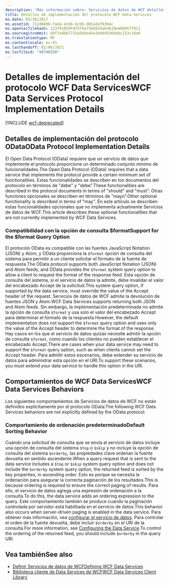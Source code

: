 ```yaml
---
description: 'Más información sobre: Servicios de datos de WCF detalles de implementación del Protocolo'
title: Detalles de implementación del protocolo WCF Data Services
ms.date: 03/30/2017
ms.assetid: 712d689b-fada-4cbb-bcdb-d65a3ef83b4c
ms.openlocfilehash: 123f41859fdf579a75bb925a63619e4089577911
ms.sourcegitcommit: ddf7edb67715a5b9a45e3dd44536dabc153c1de0
ms.translationtype: MT
ms.contentlocale: es-ES
ms.lasthandoff: 02/06/2021
ms.locfileid: "99748250"
---
```

# <a name="wcf-data-services-protocol-implementation-details"></a><span data-ttu-id="3fbd3-103">Detalles de implementación del protocolo WCF Data Services</span><span class="sxs-lookup"><span data-stu-id="3fbd3-103">WCF Data Services Protocol Implementation Details</span></span>

[!INCLUDE [wcf-deprecated](~/includes/wcf-deprecated.md)]

## <a name="odata-protocol-implementation-details"></a><span data-ttu-id="3fbd3-104">Detalles de implementación del protocolo OData</span><span class="sxs-lookup"><span data-stu-id="3fbd3-104">OData Protocol Implementation Details</span></span>  

<span data-ttu-id="3fbd3-105">El Open Data Protocol (OData) requiere que un servicio de datos que implemente el protocolo proporcione un determinado conjunto mínimo de funcionalidades.</span><span class="sxs-lookup"><span data-stu-id="3fbd3-105">The Open Data Protocol (OData) requires that a data service that implements the protocol provide a certain minimum set of functionalities.</span></span> <span data-ttu-id="3fbd3-106">Estas funcionalidades se describen en los documentos del protocolo en términos de "debe" y "debe".</span><span class="sxs-lookup"><span data-stu-id="3fbd3-106">These functionalities are described in the protocol documents in terms of "should" and "must".</span></span> <span data-ttu-id="3fbd3-107">Otras funciones opcionales se describen en términos de "mayo".</span><span class="sxs-lookup"><span data-stu-id="3fbd3-107">Other optional functionality is described in terms of "may".</span></span> <span data-ttu-id="3fbd3-108">En este artículo se describen estas funcionalidades opcionales que no implementa actualmente Servicios de datos de WCF.</span><span class="sxs-lookup"><span data-stu-id="3fbd3-108">This article describes these optional functionalities that are not currently implemented by WCF Data Services.</span></span>
  
### <a name="support-for-the-format-query-option"></a><span data-ttu-id="3fbd3-109">Compatibilidad con la opción de consulta $format</span><span class="sxs-lookup"><span data-stu-id="3fbd3-109">Support for the $format Query Option</span></span>  

 <span data-ttu-id="3fbd3-110">El protocolo OData es compatible con las fuentes JavaScript Notation (JSON) y Atom, y OData proporciona la `$format` opción de consulta del sistema para permitir a un cliente solicitar el formato de la fuente de respuesta.</span><span class="sxs-lookup"><span data-stu-id="3fbd3-110">The OData protocol supports both JavaScript Notation (JSON) and Atom feeds, and OData provides the `$format` system query option to allow a client to request the format of the response feed.</span></span> <span data-ttu-id="3fbd3-111">Esta opción de consulta del sistema, si el servicio de datos la admite, debe invalidar el valor del encabezado Accept de la solicitud.</span><span class="sxs-lookup"><span data-stu-id="3fbd3-111">This system query option, if supported by the data service, must override the value of the Accept header of the request.</span></span> <span data-ttu-id="3fbd3-112">Servicios de datos de WCF admite la devolución de fuentes JSON y Atom.</span><span class="sxs-lookup"><span data-stu-id="3fbd3-112">WCF Data Services supports returning both JSON and Atom feeds.</span></span> <span data-ttu-id="3fbd3-113">Sin embargo, la implementación predeterminada no admite la opción de consulta `$format` y usa solo el valor del encabezado Accept para determinar el formato de la respuesta.</span><span class="sxs-lookup"><span data-stu-id="3fbd3-113">However, the default implementation does not support the `$format` query option and uses only the value of the Accept header to determine the format of the response.</span></span> <span data-ttu-id="3fbd3-114">Hay casos en los que el servicio de datos quizás necesite admitir la opción de consulta `$format`, como cuando los clientes no pueden establecer el encabezado Accept.</span><span class="sxs-lookup"><span data-stu-id="3fbd3-114">There are cases when your data service may need to support the `$format` query option, such as when clients cannot set the Accept header.</span></span> <span data-ttu-id="3fbd3-115">Para admitir estos escenarios, debe extender su servicio de datos para administrar esta opción en el URI.</span><span class="sxs-lookup"><span data-stu-id="3fbd3-115">To support these scenarios, you must extend your data service to handle this option in the URI.</span></span>
  
## <a name="wcf-data-services-behaviors"></a><span data-ttu-id="3fbd3-116">Comportamientos de WCF Data Services</span><span class="sxs-lookup"><span data-stu-id="3fbd3-116">WCF Data Services Behaviors</span></span>  

 <span data-ttu-id="3fbd3-117">Los siguientes comportamientos de Servicios de datos de WCF no están definidos explícitamente por el protocolo OData:</span><span class="sxs-lookup"><span data-stu-id="3fbd3-117">The following WCF Data Services behaviors are not explicitly defined by the OData protocol:</span></span>  
  
### <a name="default-sorting-behavior"></a><span data-ttu-id="3fbd3-118">Comportamiento de ordenación predeterminado</span><span class="sxs-lookup"><span data-stu-id="3fbd3-118">Default Sorting Behavior</span></span>  

 <span data-ttu-id="3fbd3-119">Cuando una solicitud de consulta que se envía al servicio de datos incluye una opción de consulta del sistema `$top` o `$skip` y no incluye la opción de consulta del sistema `$orderby`, las propiedades clave ordenan la fuente devuelta en sentido ascendente.</span><span class="sxs-lookup"><span data-stu-id="3fbd3-119">When a query request that is sent to the data service includes a `$top` or `$skip` system query option and does not include the `$orderby` system query option, the returned feed is sorted by the key properties, in ascending order.</span></span> <span data-ttu-id="3fbd3-120">Esto es porque se necesita la ordenación para asegurar la correcta paginación de los resultados.</span><span class="sxs-lookup"><span data-stu-id="3fbd3-120">This is because ordering is required to ensure the correct paging of results.</span></span> <span data-ttu-id="3fbd3-121">Para ello, el servicio de datos agrega una expresión de ordenación a la consulta.</span><span class="sxs-lookup"><span data-stu-id="3fbd3-121">To do this, the data service adds an ordering expression to the query.</span></span> <span data-ttu-id="3fbd3-122">Este comportamiento también se produce cuando la paginación controlada por servidor está habilitada en el servicio de datos.</span><span class="sxs-lookup"><span data-stu-id="3fbd3-122">This behavior also occurs when server-driven paging is enabled in the data service.</span></span> <span data-ttu-id="3fbd3-123">Para obtener más información, vea [configurar el servicio de datos](configuring-the-data-service-wcf-data-services.md). Para controlar el orden de la fuente devuelta, debe incluir `$orderby` en el URI de la consulta.</span><span class="sxs-lookup"><span data-stu-id="3fbd3-123">For more information, see [Configuring the Data Service](configuring-the-data-service-wcf-data-services.md).To control the ordering of the returned feed, you should include `$orderby` in the query URI.</span></span>  
  
## <a name="see-also"></a><span data-ttu-id="3fbd3-124">Vea también</span><span class="sxs-lookup"><span data-stu-id="3fbd3-124">See also</span></span>

- [<span data-ttu-id="3fbd3-125">Definir Servicios de datos de WCF</span><span class="sxs-lookup"><span data-stu-id="3fbd3-125">Defining WCF Data Services</span></span>](defining-wcf-data-services.md)
- [<span data-ttu-id="3fbd3-126">Biblioteca cliente de Data Services de WCF</span><span class="sxs-lookup"><span data-stu-id="3fbd3-126">WCF Data Services Client Library</span></span>](wcf-data-services-client-library.md)

